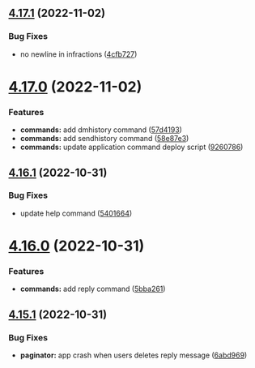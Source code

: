 ## [4.17.1](https://github.com/onesoft-sudo/sudobot/compare/v4.17.0...v4.17.1) (2022-11-02)


### Bug Fixes

* no newline in infractions ([4cfb727](https://github.com/onesoft-sudo/sudobot/commit/4cfb727579e0d8f1c5223a71e259a02af3153582))



# [4.17.0](https://github.com/onesoft-sudo/sudobot/compare/v4.16.1...v4.17.0) (2022-11-02)


### Features

* **commands:** add dmhistory command ([57d4193](https://github.com/onesoft-sudo/sudobot/commit/57d4193dd85abb13ac5b2aaf891fb2c804556e3b))
* **commands:** add sendhistory command ([58e87e3](https://github.com/onesoft-sudo/sudobot/commit/58e87e3cb8e460544d537617308ffa28e57a6ac3))
* **commands:** update application command deploy script ([9260786](https://github.com/onesoft-sudo/sudobot/commit/92607867ffdb4742c491aaf5a8bba4448f4ba1e7))



## [4.16.1](https://github.com/onesoft-sudo/sudobot/compare/v4.16.0...v4.16.1) (2022-10-31)


### Bug Fixes

* update help command ([5401664](https://github.com/onesoft-sudo/sudobot/commit/54016648ab99eaf6c9a6030dd1213cc2771abb66))



# [4.16.0](https://github.com/onesoft-sudo/sudobot/compare/v4.15.1...v4.16.0) (2022-10-31)


### Features

* **commands:** add reply command ([5bba261](https://github.com/onesoft-sudo/sudobot/commit/5bba261ab10c477d405ebf95b931505dd6b4e2f8))



## [4.15.1](https://github.com/onesoft-sudo/sudobot/compare/v4.15.0...v4.15.1) (2022-10-31)


### Bug Fixes

* **paginator:** app crash when users deletes reply message ([6abd969](https://github.com/onesoft-sudo/sudobot/commit/6abd96908e3a9853432b90d9f69c4f06b4092dac))



